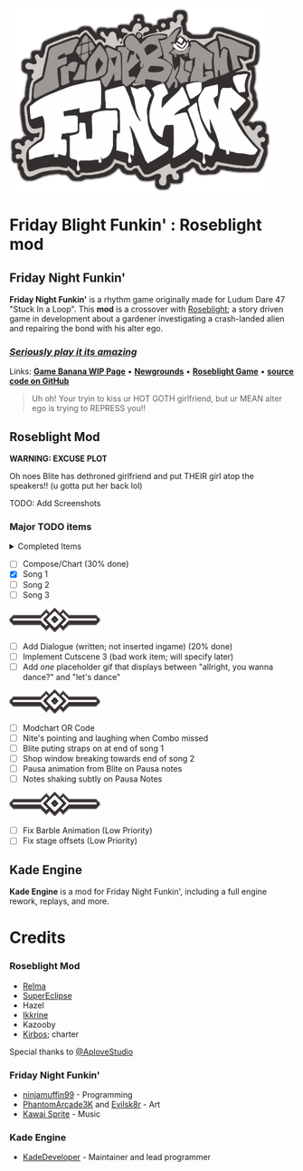 ![FridayBlightFunkinLogo](art/thumbnailNewer.png)

# Friday Blight Funkin' : Roseblight mod

## Friday Night Funkin'
**Friday Night Funkin'** is a rhythm game originally made for Ludum Dare 47 "Stuck In a Loop". This **mod** is a crossover with [Roseblight](https://aplovestudio.itch.io/roseblight); a story driven game in development about a gardener investigating a crash-landed alien and repairing the bond with his alter ego.

### *[Seriously play it its amazing](https://aplovestudio.itch.io/roseblight)*

Links: [**Game Banana WIP Page**](https://gamebanana.com/wips/56972) • [**Newgrounds**](https://www.newgrounds.com/portal/view/770371) • [**Roseblight Game**](https://aplovestudio.itch.io/roseblight) • [**source code on GitHub**](https://github.com/relma2/roseblight-fnf-mod)
> Uh oh! Your tryin to kiss ur HOT GOTH girlfriend, but ur MEAN alter ego is trying to REPRESS you!!

## Roseblight Mod
**WARNING: EXCUSE PLOT**

Oh noes Blite has dethroned girlfriend and put THEIR girl atop the speakers!! (u gotta put her back lol)

TODO: Add Screenshots

### Major TODO items
<details>
<summary> Completed Items </summary>

 - [x] Desaturate stage asset for the ahokau palette (done!)

 - [x] Mod Qrystal over girlfriend (skin; no actual code) (done!)

 - [x] Implement Pausa Notes (done!; and with sfx and Q bein scared!!)
 
![div](art/div.png)
</details>

 - [ ] Compose/Chart (30% done)
  - [x] Song 1
  - [ ] Song 2
  - [ ] Song 3

![div](art/div.png)

 - [ ] Add Dialogue  (written; not inserted ingame) (20% done)
 - [ ] Implement Cutscene 3 (bad work item; will specify later)
 - [ ] Add *one* placeholder gif that displays between "allright, you wanna dance?" and "let's dance"

![div](art/div.png)

 - [ ] Modchart OR Code
  - [ ] Nite's pointing and laughing when Combo missed
  - [ ] Blite puting straps on at end of song 1
  - [ ] Shop window breaking towards end of song 2
  - [ ] Pausa animation from Blite on Pausa notes
  - [ ] Notes shaking subtly on Pausa Notes

![div](art/div.png)

 - [ ] Fix Barble Animation (Low Priority)
 - [ ] Fix stage offsets (Low Priority)

## Kade Engine
**Kade Engine** is a mod for Friday Night Funkin', including a full engine rework, replays, and more.

# Credits

### Roseblight Mod
 - [Relma](https://github.com/relma2)
 - [SuperEclipse](https://github.com/SundayMoonday)
 - Hazel
 - [Ikkrine](https://twitter.com/rexkuroblack?lang=en)
 - Kazooby
 - [Kirbos](https://github.com/Kirbos); charter

Special thanks to [\@AploveStudio](https://aplovestudio.itch.io/)

### Friday Night Funkin'
 - [ninjamuffin99](https://twitter.com/ninja_muffin99) - Programming
 - [PhantomArcade3K](https://twitter.com/phantomarcade3k) and [Evilsk8r](https://twitter.com/evilsk8r) - Art
 - [Kawai Sprite](https://twitter.com/kawaisprite) - Music

### Kade Engine
- [KadeDeveloper](https://twitter.com/KadeDeveloper) - Maintainer and lead programmer

